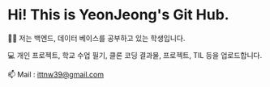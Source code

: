 # Hi! This is YeonJeong's Git Hub.

👨‍💻 저는 백엔드, 데이터 베이스를 공부하고 있는 학생입니다.

💻 개인 프로젝트, 학교 수업 필기, 클론 코딩 결과물, 프로젝트, TIL 등을 업로드합니다.

📫 Mail : ittnw39@gmail.com
